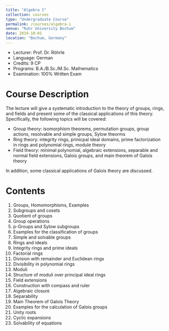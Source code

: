 ```yaml
---
title: "Algebra I"
collection: courses
type: "Undergraduate Course"
permalink: /courses/algebra-i
venue: "Ruhr University Bochum"
date: 2019-10-01
location: "Bochum, Germany"
---
```


* Lecturer: Prof. Dr. Röhrle
* Language: German
* Credits: 9 CP
* Programs: B.A./B.Sc./M.Sc. Mathematics
* Examination: 100% Written Exam

Course Description
======

The lecture will give a systematic introduction to the theory of groups, rings, and fields and present some of the classical applications of this theory.
Specifically, the following topics will be covered:

* Group theory: isomorphism theorems, permutation groups, group actions, resolvable and simple groups, Sylow theorms
* Ring theory: integrity rings, prinicpal ideal domains, prime factorization in rings and polynomial rings, module theory
* Field theory: minimal polynomial, algebraic extensions, separable and normal field extensions, Galois groups, and main theorem of Galois theory


In addition, some classical applications of Galois theory are discussed.


Contents
======

1. Groups, Homomorphisms, Examples
2. Subgroups and cosets
3. Quotient of groups
4. Group operations
5. p-Groups and Sylow subgroups
6. Examples for the classification of groups
7. Simple and solvable groups
8. Rings and ideals
9. Integrity rings and prime ideals
10. Factorial rings
11. Division with remainder and Euclidean rings
12. Divisibility in polynomial rings
13. Moduli
14. Structure of moduli over principal ideal rings
15. Field extensions
16. Construction with compass and ruler
17. Algebraic closure
18. Separability
19. Main Theorem of Galois Theory
20. Examples for the calculation of Galois groups
21. Unity roots
22. Cyclic expansions
23. Solvability of equations
